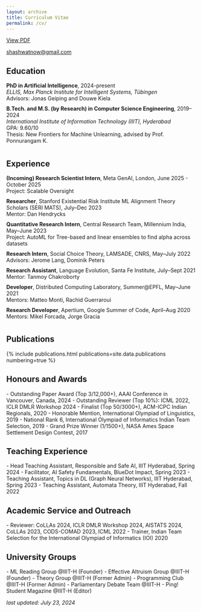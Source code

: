 ```yaml
---
layout: archive
title: Curriculum Vitae
permalink: /cv/
---
```


<a href="/assets/Shashwat-Goel-CV.pdf"> View PDF</a><br>
<!-- <a href="https://shash42.github.io/"> shash42.github.io</a><br> -->
<a href="mailto:shashwatnow@gmail.com"> shashwatnow@gmail.com</a><br>
<!-- <a href="https://github.com/shash42"> shash42</a> -->

<h2>Education</h2>
<div class="cvitem" style="padding-bottom:10px">
<strong>PhD in Artificial Intelligence</strong>, 2024-present<br>
<em>ELLIS, Max Planck Institute for Intelligent Systems, Tübingen</em><br>
<span class="small-caps">Advisors:</span> Jonas Geiping and Douwe Kiela<br>
</div>

<div class="cvitem" style="padding-bottom:10px">
<strong>B.Tech. and M.S. (by Research) in Computer Science Engineering</strong>, 2019–2024<br>
<em>International Institute of Information Technology (IIIT), Hyderabad</em>
<br>GPA: 9.60/10<br>
<span class="small-caps">Thesis:</span> New Frontiers for Machine Unlearning, advised by Prof. Ponnurangam K.<br>
</div>

<h2>Experience</h2>

<div class="cvitem" style="padding-bottom:10px">
<strong>(Incoming) Research Scientist Intern</strong>, Meta GenAI, London, June 2025 - October 2025<br>
<span class="small-caps">Project:</span> Scalable Oversight <br>
</div>

<div class="cvitem" style="padding-bottom:10px">
<strong>Researcher</strong>, Stanford Existential Risk Institute ML Alignment Theory Scholars (SERI MATS), July–Dec 2023<br>
<span class="small-caps">Mentor:</span> Dan Hendrycks<br>
</div>

<div class="cvitem" style="padding-bottom:10px">
<strong>Quantitative Research Intern</strong>, Central Research Team, Millennium India, May–June 2023<br>
<span class="small-caps">Project:</span> AutoML for Tree-based and linear ensembles to find alpha across datasets<br>
</div>

<div class="cvitem" style="padding-bottom:10px">
<strong>Research Intern</strong>, Social Choice Theory, LAMSADE, CNRS, May–July 2022<br>
<span class="small-caps">Advisors:</span> Jerome Lang, Dominik Peters<br>
</div>

<div class="cvitem" style="padding-bottom:10px">
<strong>Research Assistant</strong>, Language Evolution, Santa Fe Institute, July–Sept 2021<br>
<span class="small-caps">Mentor:</span> Tanmoy Chakroborty<br>
</div>

<div class="cvitem" style="padding-bottom:10px">
<strong>Developer</strong>, Distributed Computing Laboratory, Summer@EPFL, May–June 2021<br>
<span class="small-caps">Mentors:</span> Matteo Monti, Rachid Guerraroui<br>
</div>

<div class="cvitem" style="padding-bottom:10px">
<strong>Research Developer</strong>, Apertium, Google Summer of Code, April–Aug 2020<br>
<span class="small-caps">Mentors:</span> Mikel Forcada, Jorge Gracia<br>
</div>

<h2>Publications</h2>
{% include publications.html publications=site.data.publications numbering=true %}


<h2>Honours and Awards</h2>
- Outstanding Paper Award (Top 3/12,000+), AAAI Conference in Vancouver, Canada, 2024
- Outstanding Reviewer (Top 10%): ICML 2022, ICLR DMLR Workshop 2024
- Finalist (Top 50/3000+), ACM-ICPC Indian Regionals, 2020
- Honorable Mention, International Olympiad of Linguistics, 2019
- National Rank 6, International Olympiad of Informatics Indian Team Selection, 2019
- Grand Prize Winner (1/1500+), NASA Ames Space Settlement Design Contest, 2017

<h2>Teaching Experience</h2>
- Head Teaching Assistant, Responsible and Safe AI, IIIT Hyderabad, Spring 2024
- Facilitator, AI Safety Fundamentals, BlueDot Impact, Spring 2023
- Teaching Assistant, Topics in DL (Graph Neural Networks), IIIT Hyderabad, Spring 2023
- Teaching Assistant, Automata Theory, IIIT Hyderabad, Fall 2022

<h2>Academic Service and Outreach</h2>
- Reviewer: CoLLAs 2024, ICLR DMLR Workshop 2024, AISTATS 2024, CoLLAs 2023, CODS-COMAD 2023, ICML 2022
- Trainer, Indian Team Selection for the International Olympiad of Informatics (IOI) 2020

<h2>University Groups</h2>
- ML Reading Group @IIIT-H (Founder)
- Effective Altruism Group @IIIT-H (Founder)
- Theory Group @IIIT-H (Former Admin)
- Programming Club @IIIT-H (Former Admin)
- Parliamentary Debate Team @IIIT-H
- Ping! Student Magazine @IIIT-H (Editor) 

<!-- <h2>Trainer</h2>
<ul>
- Indian Team Selection for the International Olympiad of Informatics, 2020
- Panini Linguistics Olympiad, 2024
</ul> -->

<!-- <h2>Talks</h2>
<ul>
- How can we deal with Conflicting Training Signal in Deep Learning
- Intro to DL Research
- Pathways from Cognition to DL Research
- Voting Rules and Fair Representation
- Perfect Information Sequential Games
- Graph Theory for high-schoolers
- Intro to Effective Altruism
- Making Calibrated Predictions
- Population Ethics
- Linguistics Olympiad Training Workshops
</ul> -->

*last updated: July 23, 2024*
